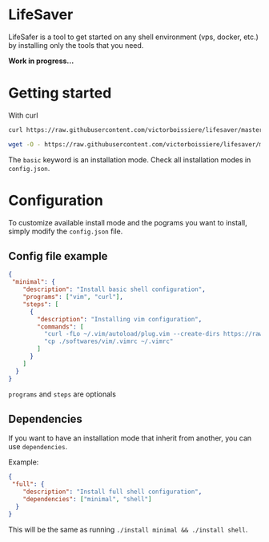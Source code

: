 # LifeSaver

LifeSafer is a tool to get started on any shell environment (vps, docker, etc.)
by installing only the tools that you need. 

**Work in progress...**

# Getting started

With curl
```bash
curl https://raw.githubusercontent.com/victorboissiere/lifesaver/master/install.sh -fsSL | sh -s minimal
```

```bash
wget -O - https://raw.githubusercontent.com/victorboissiere/lifesaver/master/install.sh | sh -s minimal
```

The `basic` keyword is an installation mode. Check all installation modes
in `config.json`.

# Configuration

To customize available install mode and the pograms you want to install,
simply modify the `config.json` file.

## Config file example

```json
{
 "minimal": {
    "description": "Install basic shell configuration",
    "programs": ["vim", "curl"],
    "steps": [
      {
        "description": "Installing vim configuration",
        "commands": [
          "curl -fLo ~/.vim/autoload/plug.vim --create-dirs https://raw.githubusercontent.com/junegunn/vim-plug/master/plug.vim",
          "cp ./softwares/vim/.vimrc ~/.vimrc"
        ]
      }
    ]
  }
}
```

`programs` and `steps` are optionals

## Dependencies

If you want to have an installation mode that inherit from another, you can
use `dependencies`.

Example:
```json
{
 "full": {
    "description": "Install full shell configuration",
    "dependencies": ["minimal", "shell"]
  }
}
```

This will be the same as running `./install minimal && ./install shell`.
